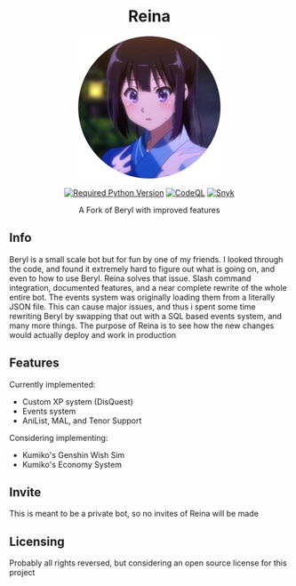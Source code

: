 <div align=center>

# Reina

![Reina](./Assets/reina-logo-resized.png)


[![Required Python Version](https://img.shields.io/badge/Python-3.10-blue?logo=python&logoColor=white)](https://github.com/No767/Reina/blob/dev/pyproject.toml) [![CodeQL](https://github.com/No767/Reina/actions/workflows/codeql.yml/badge.svg?branch=dev)](https://github.com/No767/Reina/actions/workflows/codeql.yml) [![Snyk](https://github.com/No767/Reina/actions/workflows/snyk.yml/badge.svg?branch=dev)](https://github.com/No767/Reina/actions/workflows/snyk.yml)


A Fork of Beryl with improved features

<div align=left>

## Info

Beryl is a small scale bot but for fun by one of my friends. I looked through the code, and found it extremely hard to figure out what is going on, and even to how to use Beryl. Reina solves that issue. Slash command integration, documented features, and a near complete rewrite of the whole entire bot. The events system was originally loading them from a literally JSON file. This can cause major issues, and thus i spent some time rewriting Beryl by swapping that out with a SQL based events system, and many more things. The purpose of Reina is to see how the new changes would actually deploy and work in production

## Features

Currently implemented:

- Custom XP system (DisQuest)
- Events system
- AniList, MAL, and Tenor Support

Considering implementing:

- Kumiko's Genshin Wish Sim 
- Kumiko's Economy System

## Invite

This is meant to be a private bot, so no invites of Reina will be made

## Licensing

Probably all rights reversed, but considering an open source license for this project